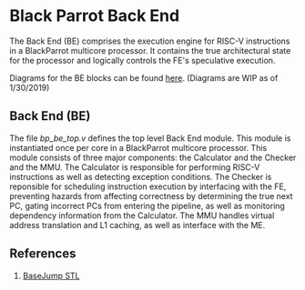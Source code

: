 # Black Parrot Back End

The Back End (BE) comprises the execution engine for RISC-V instructions in a BlackParrot multicore processor. It contains the true architectural state for the processor and logically controls the FE's speculative execution.

Diagrams for the BE blocks can be found [here][2]. (Diagrams are WIP as of 1/30/2019)

## Back End (BE)

The file *bp\_be\_top.v* defines the top level Back End module. This module is instantiated once
per core in a BlackParrot multicore processor. This module consists of three major components: the Calculator and the Checker and the MMU. The Calculator is responsible for performing RISC-V instructions as well as detecting exception conditions. The Checker is reponsible for scheduling instruction execution by interfacing with the FE, preventing hazards from affecting correctness by determining the true next PC, gating incorrect PCs from entering the pipeline, as well as monitoring dependency information from the Calculator. The MMU handles virtual address translation and L1 caching, as well as interface with the ME.

## References

1. [BaseJump STL](http://cseweb.ucsd.edu/~mbtaylor/papers/Taylor_DAC_BaseJump_STL_2018.pdf)


[1]: http://cseweb.ucsd.edu/~mbtaylor/papers/Taylor_DAC_BaseJump_STL_2018.pdf
[2]: https://docs.google.com/presentation/d/16HrBHGGUogTr1JY9CLFul4xn7O2GStC7VL0z1ktHCjk/edit
